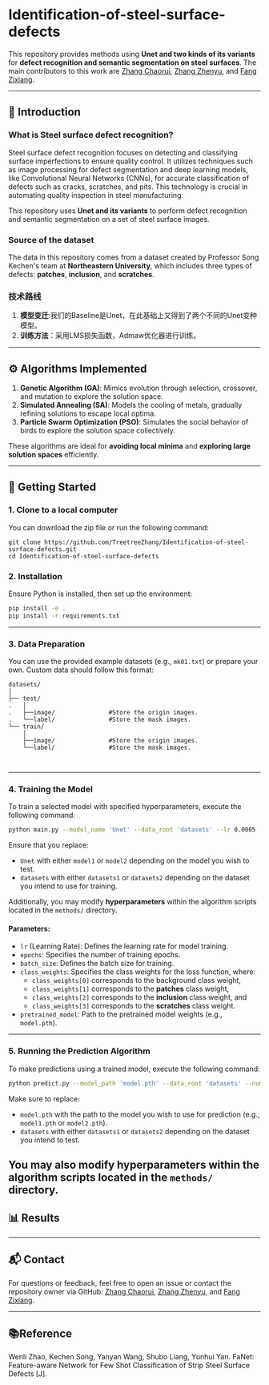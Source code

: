 
# Identification-of-steel-surface-defects

This repository provides methods using **Unet and two kinds of its variants** for **defect recognition and semantic segmentation on steel surfaces**. The main contributors to this work are [Zhang Chaorui](https://github.com/TreetreeZhang), [Zhang Zhenyu](https://github.com/LittleRookie1115), and [Fang Zixiang](https://github.com/TtLuckyyy).

---

## 📖 Introduction

### What is Steel surface defect recognition?  
Steel surface defect recognition focuses on detecting and classifying surface imperfections to ensure quality control. It utilizes techniques such as image processing for defect segmentation and deep learning models, like Convolutional Neural Networks (CNNs), for accurate classification of defects such as cracks, scratches, and pits. This technology is crucial in automating quality inspection in steel manufacturing.

This repository uses **Unet and its variants** to perform defect recognition and semantic segmentation on a set of steel surface images.

### Source of the dataset

The data in this repository comes from a dataset created by Professor Song Kechen's team at **Northeastern University**, which includes three types of defects: **patches**, **inclusion**, and **scratches**.

### 技术路线
1. **模型变迁**:我们的Baseline是Unet，在此基础上又得到了两个不同的Unet变种模型。
2. **训练方法**：采用LMS损失函数，Admaw优化器进行训练。
---

## ⚙️ Algorithms Implemented
1. **Genetic Algorithm (GA)**: Mimics evolution through selection, crossover, and mutation to explore the solution space.
2. **Simulated Annealing (SA)**: Models the cooling of metals, gradually refining solutions to escape local optima.
3. **Particle Swarm Optimization (PSO)**: Simulates the social behavior of birds to explore the solution space collectively.

These algorithms are ideal for **avoiding local minima** and **exploring large solution spaces** efficiently.

---

## 🚀 Getting Started
### 1. Clone to a local computer

You can download the zip file or run the following command:

```
git clone https://github.com/TreetreeZhang/Identification-of-steel-surface-defects.git
cd Identification-of-steel-surface-defects
```


### 2. Installation

Ensure Python is installed, then set up the environment:

```bash
pip install -e .
pip install -r requirements.txt
```

---

### 3. Data Preparation
You can use the provided example datasets (e.g., `mk01.txt`) or prepare your own. Custom data should follow this format:

```
datasets/
│
├── test/
.   │
.   ├──image/               #Store the origin images.
.   └──label/               #Store the mask images.
└── train/
    │
    ├──image/               #Store the origin images.
    └──label/               #Store the mask images.



```



---

### 4. Training the Model

To train a selected model with specified hyperparameters, execute the following command:

```bash
python main.py --model_name 'Unet' --data_root 'datasets' --lr 0.0005 --epochs 300 --batch_size 4 --class_weights '8,8,12,16' --pretrained_model 'model.pth'
```

Ensure that you replace:
- `Unet` with either `model1` or `model2` depending on the model you wish to test.
- `datasets` with either `datasets1` or `datasets2` depending on the dataset you intend to use for training.

Additionally, you may modify **hyperparameters** within the algorithm scripts located in the `methods/` directory.

#### Parameters:
- `lr` (Learning Rate): Defines the learning rate for model training.
- `epochs`: Specifies the number of training epochs.
- `batch_size`: Defines the batch size for training.
- `class_weights`: Specifies the class weights for the loss function, where:
  - `class_weights[0]` corresponds to the background class weight,
  - `class_weights[1]` corresponds to the **patches** class weight,
  - `class_weights[2]` corresponds to the **inclusion** class weight, and
  - `class_weights[3]` corresponds to the **scratches** class weight.
- `pretrained_model`: Path to the pretrained model weights (e.g., `model.pth`).

---

### 5. Running the Prediction Algorithm

To make predictions using a trained model, execute the following command:

```bash
python predict.py --model_path 'model.pth' --data_root 'datasets' --num_classes 4
```

Make sure to replace:
- `model.pth` with the path to the model you wish to use for prediction (e.g., `model1.pth` or `model2.pth`).
- `datasets` with either `datasets1` or `datasets2` depending on the dataset you intend to test.

You may also modify **hyperparameters** within the algorithm scripts located in the `methods/` directory.
---

## 📊 Results



---

## 📬 Contact

For questions or feedback, feel free to open an issue or contact the repository owner via GitHub: [Zhang Chaorui](https://github.com/TreetreeZhang), [Zhang Zhenyu](https://github.com/LittleRookie1115), and [Fang Zixiang](https://github.com/TtLuckyyy).

---

## 📚Reference

Wenli Zhao,  Kechen Song,  Yanyan Wang, Shubo Liang, Yunhui Yan. FaNet: Feature-aware Network for Few Shot Classification of Strip Steel Surface Defects [J].  
